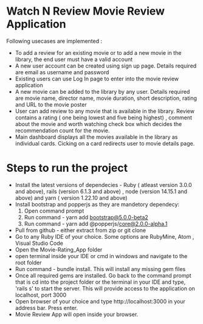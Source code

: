 # Watch N Review Movie Review Application 
Following usecases are implemented :
* To add a review for an existing movie or to add a new movie in the library, the end user must have a valid account
* A new user account can be created using sign up page. Details required are email as username and password
* Existing users can use Log In page to enter into the movie review application
* A new movie can be added to the library by any user. Details required are movie name, director name, movie duration, short description, rating and URL to the movie poster
* User can add review to any movie that is available in the library. Review contains a rating ( one being lowest and five being highest) , comment about the movie and worth watching check box which decides the recommendation count for the movie. 
* Main dashboard displays all the movies available  in the library as individual cards. Cicking on a card redirects user to movie details page. 

# Steps to run the project 
* Install the latest versions of dependecies - Ruby ( atleast version 3.0.0 and above), rails (version 6.1.3 and above) , node (version 14.15.1 and above) and yarn ( version 1.22.10  and above)
* Install bootstrap and popperjs as they are mandetory dependecy:
  1. Open command prompt 
  2. Run command - yarn add bootstrap@5.0.0-beta2
  3. Run command - yarn add @popperjs/core@2.0.0-alpha.1  
* Pull from github - either extract from zip or git clone
* Go to any Ruby IDE of your choice. Some options are RubyMine, Atom , Visual Studio Code
* Open the Movie-Rating_App folder
* open terminal inside your IDE or cmd in windows and navigate to the root folder
* Run command - bundle install. This will install any missing gem files
* Once all required gems are installed. Go back to the command prompt that is cd into the project folder or the terminal in your IDE and type, 'rails s' to start the server. This will provide access to the application on localhost, port 3000
* Open browser of your choice and type http://localhost:3000 in your address bar. Press enter. 
* Movie Review App will open inside your browser. 
